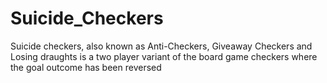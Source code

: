 # Suicide_Checkers
Suicide checkers, also known as Anti-Checkers, Giveaway Checkers and Losing draughts is a two player variant of the board game checkers where the goal outcome has been reversed
